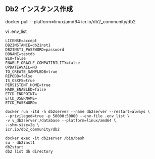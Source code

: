 ## Db2 インスタンス作成

docker pull --platform=linux/amd64 icr.io/db2_community/db2 

vi .env_list

```
LICENSE=accept
DB2INSTANCE=db2inst1
DB2INST1_PASSWORD=password
DBNAME=testdb
BLU=false
ENABLE_ORACLE_COMPATIBILITY=false
UPDATEAVAIL=NO
TO_CREATE_SAMPLEDB=true
REPODB=false
IS_OSXFS=true
PERSISTENT_HOME=true
HADR_ENABLED=false
ETCD_ENDPOINT=
ETCD_USERNAME=
ETCD_PASSWORD=
```

```
docker run -itd -h db2server --name db2server --restart=always \
--privileged=true -p 50000:50000 --env-file .env_list \
-v v_db2server:/database --platform=linux/amd64 \
--shm-size=2g \
icr.io/db2_community/db2
```

```
docker exec -it db2server /bin/bash
su - db2inst1
db2start
db2 list db directory
```
